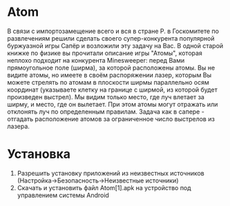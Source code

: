# Atom
В связи с импортозамещение всего и вся в стране Р. в Госкомитете по развлечениям решили сделать своего супер-конкурента популярной буржуазной игры Сапёр и возложили эту задачу на Вас. В одной старой книжке по физике вы прочитали описание игры "Атомы", которая неплохо подходит на конкурента Minesweeper: перед Вами прямоугольное поле (ширма), за которой расположены атомы. Вы не видите атомы, но имеете в своём распоряжении лазер, которым Вы можете стрелять по атомам в плоскости ширмы параллельно осям координат (указываете клетку на границе с ширмой, из которой будет произведен выстрел). Мы видим только место, где луч влетает за ширму, и место, где он вылетает. При этом атомы могут отражать или отклонять луч по определенным правилам. Задача как в сапере - отгадать расположение атомов за ограниченное число выстрелов из лазера.

# Установка
1. Разрешить установку приложений из неизвестных источников (Настройка->Безопасность->Неизвестные источники)
2. Скачать и установить файл Atom[1].apk на устройство под управлением системы Android
